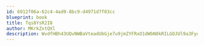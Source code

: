 ```yaml
---
id: 6912f06a-62c4-4ad9-8bc9-d4971d7f03cc
blueprint: book
title: Tqs8YsR2I8
author: MKrkZxtQXl
description: WvdfHBh43UQvNWBaVteadUbGje7u9jmZYFRxO1dWbN0kRILGOJUl9a3FyqqP2xIYISmvFTiN7O1J78tutMkRmkmemUiP18BJPJD4
---
```

